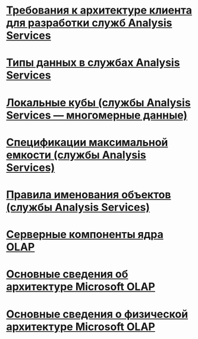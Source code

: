 # [Требования к архитектуре клиента для разработки служб Analysis Services](client-architecture-requirements-for-analysis-services-development.md)
# [Типы данных в службах Analysis Services](data-types-in-analysis-services.md)
# [Локальные кубы (службы Analysis Services — многомерные данные)](local-cubes-analysis-services-multidimensional-data.md)
# [Спецификации максимальной емкости (службы Analysis Services)](maximum-capacity-specifications-analysis-services.md)
# [Правила именования объектов (службы Analysis Services)](object-naming-rules-analysis-services.md)
# [Серверные компоненты ядра OLAP](olap-engine-server-components.md)
# [Основные сведения об архитектуре Microsoft OLAP](understanding-microsoft-olap-architecture.md)
# [Основные сведения о физической архитектуре Microsoft OLAP](understanding-microsoft-olap-physical-architecture.md)
